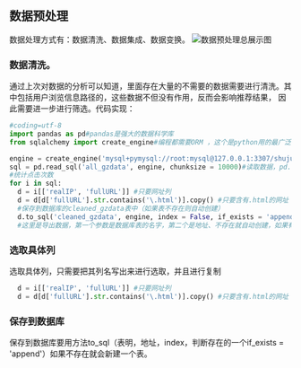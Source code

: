 ## 数据预处理
数据处理方式有：数据清洗、数据集成、数据变换。
![数据预处理总展示图]()
### 数据清洗。
通过上次对数据的分析可以知道，里面存在大量的不需要的数据需要进行清洗。其中包括用户浏览信息路径的，这些数据不但没有作用，反而会影响推荐结果，
因此需要进一步进行筛选。代码实现：
```.py
#coding=utf-8
import pandas as pd#pandas是强大的数据科学库
from sqlalchemy import create_engine#编程都需要ORM ，这个是python用的最广泛的数据连接方式

engine = create_engine('mysql+pymysql://root:mysql@127.0.0.1:3307/shuju?charset=utf8')#地址mysql+pymysql表示MySQL和python连接
sql = pd.read_sql('all_gzdata', engine, chunksize = 10000)#读取数据，pd.read_sql（表名，地址，每次读取的数据值）这个表示读取数据库
#统计点击次数
for i in sql:
  d = i[['realIP', 'fullURL']] #只要网址列
  d = d[d['fullURL'].str.contains('\.html')].copy() #只要含有.html的网址
  #保存到数据库的cleaned_gzdata表中（如果表不存在则自动创建）
  d.to_sql('cleaned_gzdata', engine, index = False, if_exists = 'append')
  #这里是导出数据，第一个参数是数据库表的名字，第二个是地址、不存在就自动创建，如果有名字必须加上最后一句
  ```
 ### 选取具体列
 选取具体列，只需要把其列名写出来进行选取，并且进行复制
 ```.py
   d = i[['realIP', 'fullURL']] #只要网址列
   d = d[d['fullURL'].str.contains('\.html')].copy() #只要含有.html的网址
```
### 保存到数据库
保存到数据库要用方法to_sql（表明，地址，index，判断存在的一个if_exists = 'append'）如果不存在就会新建一个表。
 

